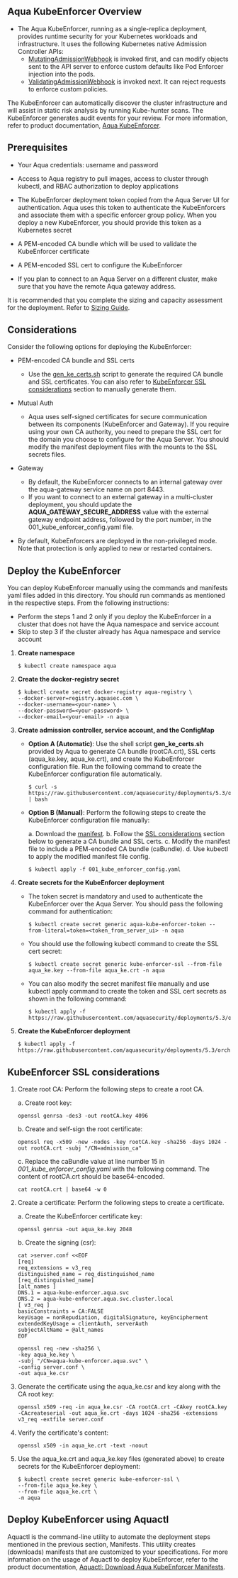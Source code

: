 ## Aqua KubeEnforcer Overview

- The Aqua KubeEnforcer, running as a single-replica deployment, provides runtime security for your Kubernetes workloads and infrastructure. It uses the following Kubernetes native Admission Controller APIs:
  - [MutatingAdmissionWebhook](https://kubernetes.io/docs/reference/access-authn-authz/admission-controllers/#mutatingadmissionwebhook) is invoked first, and can modify objects sent to the API server to enforce custom defaults like Pod Enforcer injection into the pods.
  - [ValidatingAdmissionWebhook](https://kubernetes.io/docs/reference/access-authn-authz/admission-controllers/#validatingadmissionwebhook) is invoked next. It can reject requests to enforce custom policies.

The KubeEnforcer can automatically discover the cluster infrastructure and will assist in static risk analysis by running Kube-hunter scans. The KubeEnforcer generates audit events for your review. For more information, refer to product documentation, [Aqua KubeEnforcer](https://docs.aquasec.com/docs/kubeenforcer).

## Prerequisites

- Your Aqua credentials: username and password

- Access to Aqua registry to pull images, access to cluster through kubectl, and RBAC authorization to deploy applications

- The KubeEnforcer deployment token copied from the Aqua Server UI for authentication. Aqua uses this token to authenticate the KubeEnforcers and associate them with a specific enforcer group policy. When you deploy a new KubeEnforcer, you should provide this token as a Kubernetes secret

- A PEM-encoded CA bundle which will be used to validate the KubeEnforcer certificate

- A PEM-encoded SSL cert to configure the KubeEnforcer

- If you plan to connect to an Aqua Server on a different cluster, make sure that you have the remote Aqua gateway address.

It is recommended that you complete the sizing and capacity assessment for the deployment. Refer to [Sizing Guide](https://docs.aquasec.com/docs/sizing-guide).

## Considerations

Consider the following options for deploying the KubeEnforcer:

- PEM-encoded CA bundle and SSL certs
  - Use the [gen_ke_certs.sh](https://github.com/KoppulaRajender/deployments/tree/6.5_dev/2_enforcers/kube_enforcer/manifests/kube-enforcer/gen_ke_certs.sh) script to generate the required CA bundle and SSL certificates. You can also refer to [KubeEnforcer SSL considerations](#kubeenforcer-ssl-considerations) section to manually generate them.

- Mutual Auth
  - Aqua uses self-signed certificates for secure communication between its components (KubeEnforcer and Gateway). If you require using your own CA authority, you need to prepare the SSL cert for the domain you choose to configure for the Aqua Server. You should modify the manifest deployment files with the mounts to the SSL secrets files.

- Gateway
  - By default, the KubeEnforcer connects to an internal gateway over the aqua-gateway service name on port 8443.
  - If you want to connect to an external gateway in a multi-cluster deployment, you should update the **AQUA_GATEWAY_SECURE_ADDRESS** value with the external gateway endpoint address, followed by the port number, in the 001_kube_enforcer_config.yaml file.

- By default, KubeEnforcers are deployed in the non-privileged mode. Note that protection is only applied to new or restarted containers.

## Deploy the KubeEnforcer

You can deploy KubeEnforcer manually using the commands and manifests yaml files added in this directory. You should run commands as mentioned in the respective steps. From the following instructions:
* Perform the steps 1 and 2 only if you deploy the KubeEnforcer in a cluster that does not have the Aqua namespace and service account
* Skip to step 3 if the cluster already has Aqua namespace and service account

1. **Create namespace**

   ```SHELL
   $ kubectl create namespace aqua
   ```

2. **Create the docker-registry secret**

   ```shell
   $ kubectl create secret docker-registry aqua-registry \
   --docker-server=registry.aquasec.com \
   --docker-username=<your-name> \
   --docker-password=<your-password> \
   --docker-email=<your-email> -n aqua
   ```

3. **Create admission controller, service account, and the ConfigMap**
   - **Option A (Automatic)**: Use the shell script **gen_ke_certs.sh** provided by Aqua to generate CA bundle (rootCA.crt), SSL certs (aqua_ke.key, aqua_ke.crt), and create the KubeEnforcer configuration file. Run the following command to create the KubeEnforcer configuration file automatically.
        
        ```shell
        $ curl -s https://raw.githubusercontent.com/aquasecurity/deployments/5.3/orchestrators/kubernetes/manifests/aqua_csp_009_enforcer/kube_enforcer/gen_ke_certs.sh | bash
        ```
   - **Option B (Manual)**: Perform the following steps to create the KubeEnforcer configuration file manually:
  
      a. Download the [manifest](https://raw.githubusercontent.com/aquasecurity/deployments/5.3/orchestrators/kubernetes/manifests/aqua_csp_009_enforcer/kube_enforcer/001_kube_enforcer_config.yaml).
      b. Follow the [SSL considerations](#kubeenforcer-ssl-considerations) section below to generate a CA bundle and SSL certs.
      c. Modify the manifest file to include a PEM-encoded CA bundle (caBundle).
      d. Use kubectl to apply the modified manifest file config.
        
        ```shell
        $ kubectl apply -f 001_kube_enforcer_config.yaml
        ```

4.  **Create secrets for the KubeEnforcer deployment** 

    * The token secret is mandatory and used to authenticate the KubeEnforcer over the Aqua Server. You should pass the following command for authentication:

      ```shell
      $ kubectl create secret generic aqua-kube-enforcer-token --from-literal=token=<token_from_server_ui> -n aqua
      ```
    * You should use the following kubectl command to create the SSL cert secret:
    
      ```shell
      $ kubectl create secret generic kube-enforcer-ssl --from-file aqua_ke.key --from-file aqua_ke.crt -n aqua
      ```

    * You can also modify the secret manifest file manually and use kubectl apply command to create the token and SSL cert secrets as shown in the following command:

      ```shell
      $ kubectl apply -f https://raw.githubusercontent.com/aquasecurity/deployments/5.3/orchestrators/kubernetes/manifests/aqua_csp_009_enforcer/kube_enforcer/002_kube_enforcer_secrets.yaml
      ```

5. **Create the KubeEnforcer deployment**

   ```shell
   $ kubectl apply -f https://raw.githubusercontent.com/aquasecurity/deployments/5.3/orchestrators/kubernetes/manifests/aqua_csp_009_enforcer/kube_enforcer/003_kube_enforcer_deploy.yaml
   ```

## KubeEnforcer SSL considerations

1. Create root CA: Perform the following steps to create a root CA.

    a. Create root key:

     ```shell
     openssl genrsa -des3 -out rootCA.key 4096
     ```

    b. Create and self-sign the root certificate:

     ```shell
     openssl req -x509 -new -nodes -key rootCA.key -sha256 -days 1024 -out rootCA.crt -subj "/CN=admission_ca"
     ```

    c. Replace the caBundle value at line number 15 in *001_kube_enforcer_config.yaml* with the following command. The content of rootCA.crt should be base64-encoded.

     ```shell
     cat rootCA.crt | base64 -w 0
     ```

2. Create a certificate: Perform the following steps to create a certificate.

    a. Create the KubeEnforcer certificate key:

     ```shell
     openssl genrsa -out aqua_ke.key 2048
     ```

    b. Create the signing (csr):

     ```shell
     cat >server.conf <<EOF
     [req]
     req_extensions = v3_req
     distinguished_name = req_distinguished_name
     [req_distinguished_name]
     [alt_names ]
     DNS.1 = aqua-kube-enforcer.aqua.svc
     DNS.2 = aqua-kube-enforcer.aqua.svc.cluster.local
     [ v3_req ]
     basicConstraints = CA:FALSE
     keyUsage = nonRepudiation, digitalSignature, keyEncipherment
     extendedKeyUsage = clientAuth, serverAuth
     subjectAltName = @alt_names
     EOF
     ```

     ```shell
     openssl req -new -sha256 \
     -key aqua_ke.key \
     -subj "/CN=aqua-kube-enforcer.aqua.svc" \
     -config server.conf \
     -out aqua_ke.csr
     ```

3. Generate the certificate using the aqua_ke.csr and key along with the CA root key:

   ```shell
   openssl x509 -req -in aqua_ke.csr -CA rootCA.crt -CAkey rootCA.key -CAcreateserial -out aqua_ke.crt -days 1024 -sha256 -extensions v3_req -extfile server.conf 
   ``` 

4. Verify the certificate's content:

   ```shell
   openssl x509 -in aqua_ke.crt -text -noout
   ```

5. Use the aqua_ke.crt and aqua_ke.key files (generated above) to create secrets for the KubeEnforcer deployment:

   ```shell
   $ kubectl create secret generic kube-enforcer-ssl \
   --from-file aqua_ke.key \
   --from-file aqua_ke.crt \
   -n aqua
   ```
## Deploy KubeEnforcer using Aquactl
Aquactl is the command-line utility to automate the deployment steps mentioned in the previous section, Manifests. This utility creates (downloads) manifests that are customized to your specifications. For more information on the usage of Aquactl to deploy KubeEnforcer, refer to the product documentation, [Aquactl: Download Aqua KubeEnforcer Manifests](https://docs.aquasec.com/docs/aquactl-download-manifests-kubeenforcer).